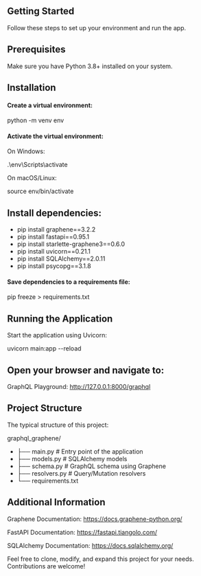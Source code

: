 ## Getting Started

Follow these steps to set up your environment and run the app.

## Prerequisites

Make sure you have Python 3.8+ installed on your system.

## Installation

#### Create a virtual environment:

python -m venv env

#### Activate the virtual environment:

On Windows:

.\env\Scripts\activate

On macOS/Linux:

source env/bin/activate

## Install dependencies:

- pip install graphene==3.2.2
- pip install fastapi==0.95.1
- pip install starlette-graphene3==0.6.0
- pip install uvicorn==0.21.1
- pip install SQLAlchemy==2.0.11
- pip install psycopg==3.1.8

#### Save dependencies to a requirements file:

pip freeze > requirements.txt

## Running the Application

Start the application using Uvicorn:

uvicorn main:app --reload

## Open your browser and navigate to:

GraphQL Playground: http://127.0.0.1:8000/graphql

## Project Structure

The typical structure of this project:

graphql_graphene/
- ├── main.py         # Entry point of the application
- ├── models.py       # SQLAlchemy models
- ├── schema.py       # GraphQL schema using Graphene
- ├── resolvers.py    # Query/Mutation resolvers
- └── requirements.txt

## Additional Information

Graphene Documentation: https://docs.graphene-python.org/

FastAPI Documentation: https://fastapi.tiangolo.com/

SQLAlchemy Documentation: https://docs.sqlalchemy.org/

Feel free to clone, modify, and expand this project for your needs. Contributions are welcome!

